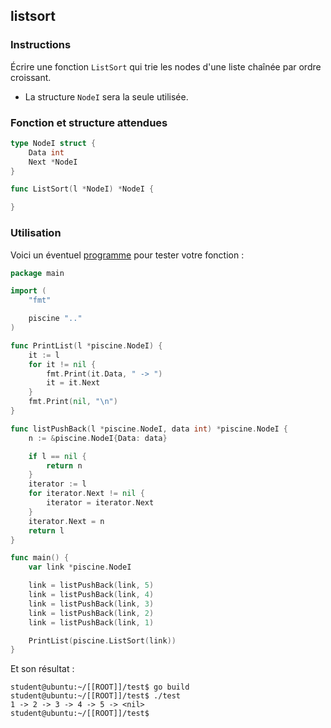 ## listsort

### Instructions

Écrire une fonction `ListSort` qui trie les nodes d'une liste chaînée par ordre croissant.

-   La structure `NodeI` sera la seule utilisée.

### Fonction et structure attendues

```go
type NodeI struct {
	Data int
	Next *NodeI
}

func ListSort(l *NodeI) *NodeI {

}
```

### Utilisation

Voici un éventuel [programme](TODO-LINK) pour tester votre fonction :

```go
package main

import (
	"fmt"

	piscine ".."
)

func PrintList(l *piscine.NodeI) {
	it := l
	for it != nil {
		fmt.Print(it.Data, " -> ")
		it = it.Next
	}
	fmt.Print(nil, "\n")
}

func listPushBack(l *piscine.NodeI, data int) *piscine.NodeI {
	n := &piscine.NodeI{Data: data}

	if l == nil {
		return n
	}
	iterator := l
	for iterator.Next != nil {
		iterator = iterator.Next
	}
	iterator.Next = n
	return l
}

func main() {
	var link *piscine.NodeI

	link = listPushBack(link, 5)
	link = listPushBack(link, 4)
	link = listPushBack(link, 3)
	link = listPushBack(link, 2)
	link = listPushBack(link, 1)

	PrintList(piscine.ListSort(link))
}
```

Et son résultat :

```console
student@ubuntu:~/[[ROOT]]/test$ go build
student@ubuntu:~/[[ROOT]]/test$ ./test
1 -> 2 -> 3 -> 4 -> 5 -> <nil>
student@ubuntu:~/[[ROOT]]/test$
```
